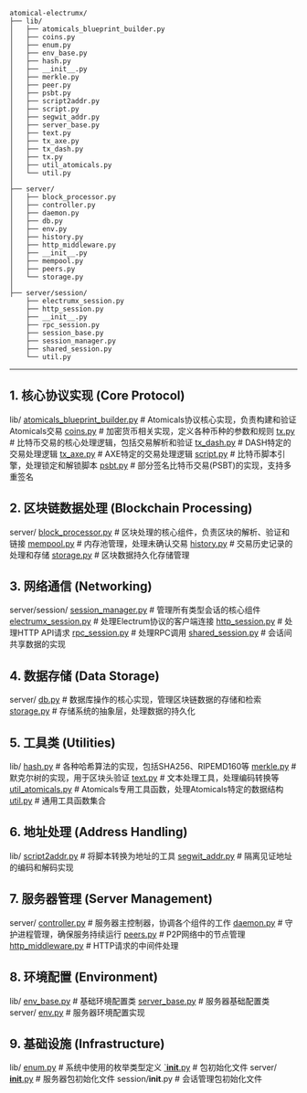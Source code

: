 ```
atomical-electrumx/
├── lib/
│   ├── atomicals_blueprint_builder.py  
│   ├── coins.py                        
│   ├── enum.py                         
│   ├── env_base.py                     
│   ├── hash.py                         
│   ├── __init__.py                     
│   ├── merkle.py                       
│   ├── peer.py                        
│   ├── psbt.py                         
│   ├── script2addr.py                  
│   ├── script.py                      
│   ├── segwit_addr.py                 
│   ├── server_base.py                 
│   ├── text.py                         
│   ├── tx_axe.py                       
│   ├── tx_dash.py                      
│   ├── tx.py                           
│   ├── util_atomicals.py              
│   └── util.py                         
│
├── server/
│   ├── block_processor.py              
│   ├── controller.py                   
│   ├── daemon.py                       
│   ├── db.py                           
│   ├── env.py                          
│   ├── history.py                      
│   ├── http_middleware.py              
│   ├── __init__.py                     
│   ├── mempool.py                      
│   ├── peers.py                        
│   └── storage.py                      
│
├── server/session/
    ├── electrumx_session.py            
    ├── http_session.py                 
    ├── __init__.py                     
    ├── rpc_session.py                  
    ├── session_base.py                
    ├── session_manager.py              
    ├── shared_session.py               
    └── util.py                        

```
--- 

## 1. 核心协议实现 (Core Protocol)

lib/
 [atomicals_blueprint_builder.py](./CoreProtocol/atomicals_blueprint_builder.md)  # Atomicals协议核心实现，负责构建和验证Atomicals交易
 [coins.py](./CoreProtocol/coins.md)                        # 加密货币相关实现，定义各种币种的参数和规则
 [tx.py](./CoreProtocol/tx.md)                          # 比特币交易的核心处理逻辑，包括交易解析和验证
 [tx_dash.py](./CoreProtocol/tx_dash.md)                     # DASH特定的交易处理逻辑
 [tx_axe.py](./CoreProtocol/tx_axe.md)                      # AXE特定的交易处理逻辑
 [script.py](./CoreProtocol/script.md)                      # 比特币脚本引擎，处理锁定和解锁脚本
 [psbt.py](./CoreProtocol/psbt.md)                        # 部分签名比特币交易(PSBT)的实现，支持多重签名

## 2. 区块链数据处理 (Blockchain Processing)
server/
 [block_processor.py](./BlockchainProcessing/block_processor.md)             # 区块处理的核心组件，负责区块的解析、验证和链接
 [mempool.py](./BlockchainProcessing/mempool.md)                     # 内存池管理，处理未确认交易
 [history.py](./BlockchainProcessing/history.md)                     # 交易历史记录的处理和存储
 [storage.py](./BlockchainProcessing/storage.md)                     # 区块数据持久化存储管理

## 3. 网络通信 (Networking)
server/session/
 [session_manager.py](./Networking/session_manager.md)             # 管理所有类型会话的核心组件
 [electrumx_session.py](./Networking/electrumx_session.md)           # 处理Electrum协议的客户端连接
 [http_session.py](./Networking/http_session.md)                # 处理HTTP API请求
 [rpc_session.py](./Networking/rpc_session.md)                 # 处理RPC调用
 [shared_session.py](./Networking/shared_session.md)              # 会话间共享数据的实现
## 4. 数据存储 (Data Storage)
server/
 [db.py](./DataStorage/db.md)                          # 数据库操作的核心实现，管理区块链数据的存储和检索
 [storage.py](./DataStorage/storage.md)                     # 存储系统的抽象层，处理数据的持久化
## 5. 工具类 (Utilities)
lib/
 [hash.py](./Utilities/hash.md)                        # 各种哈希算法的实现，包括SHA256、RIPEMD160等
 [merkle.py](./Utilities/merkle.md)                      # 默克尔树的实现，用于区块头验证
 [text.py](./Utilities/text.md)                        # 文本处理工具，处理编码转换等
 [util_atomicals.py](./Utilities/util_atomicals.md)              # Atomicals专用工具函数，处理Atomicals特定的数据结构
 [util.py](./Utilities/util.md)                        # 通用工具函数集合
## 6. 地址处理 (Address Handling)
lib/
 [script2addr.py](./AddressHandling/script2addr.md)                 # 将脚本转换为地址的工具
 [segwit_addr.py](./AddressHandling/segwit_addr.md)                 # 隔离见证地址的编码和解码实现
## 7. 服务器管理 (Server Management)
server/
 [controller.py](./ServerManagement/controller.md)                  # 服务器主控制器，协调各个组件的工作
 [daemon.py](./ServerManagement/daemon.md)                      # 守护进程管理，确保服务持续运行
 [peers.py](./ServerManagement/peers.md)                       # P2P网络中的节点管理
 [http_middleware.py](./ServerManagement/http_middleware.md)             # HTTP请求的中间件处理
## 8. 环境配置 (Environment)
lib/
 [env_base.py](./Environment/env_base.md)                    # 基础环境配置类
 [server_base.py](./Environment/server_base.md)                 # 服务器基础配置类
server/
 [env.py](./Environment/env.md)                         # 服务器环境配置实现
## 9. 基础设施 (Infrastructure)
lib/
 [enum.py](./Infrastructure/enum.md)                        # 系统中使用的枚举类型定义
 [`__init__.py](./Infrastructure/__init__.md)                    # 包初始化文件
server/
 [__init__.py](./Infrastructure/server/__init__.md)                    # 服务器包初始化文件
 session/__init__.py            # 会话管理包初始化文件